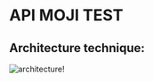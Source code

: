 # API MOJI TEST

## Architecture technique:

![architecture!](https://miro.medium.com/max/879/1*zeOv4blDpgcoqTLUvfmbXQ.png "architecture")
